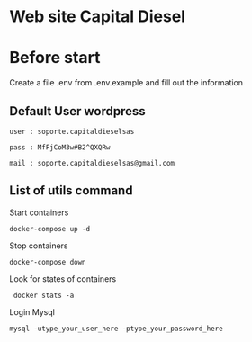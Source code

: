 # Web site Capital Diesel


# Before start

Create a file .env from .env.example and fill out the information

## Default User wordpress

    user : soporte.capitaldieselsas

    pass : MfFjCoM3w#B2^QXQRw

    mail : soporte.capitaldieselsas@gmail.com


## List of utils command 

Start containers

    docker-compose up -d 

Stop containers

    docker-compose down 

Look for states of containers

     docker stats -a

Login Mysql

    mysql -utype_your_user_here -ptype_your_password_here